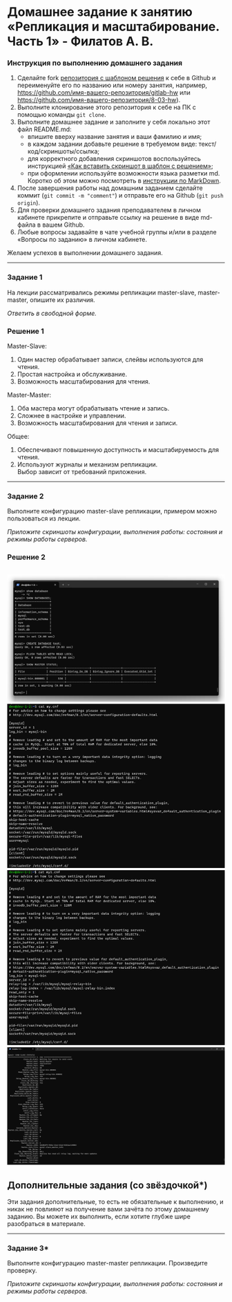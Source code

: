 # Домашнее задание к занятию «Репликация и масштабирование. Часть 1» - Филатов А. В.

### Инструкция по выполнению домашнего задания

1. Сделайте fork [репозитория c шаблоном решения](https://github.com/netology-code/sys-pattern-homework) к себе в Github и переименуйте его по названию или номеру занятия, например, https://github.com/имя-вашего-репозитория/gitlab-hw или https://github.com/имя-вашего-репозитория/8-03-hw).
2. Выполните клонирование этого репозитория к себе на ПК с помощью команды `git clone`.
3. Выполните домашнее задание и заполните у себя локально этот файл README.md:
   - впишите вверху название занятия и ваши фамилию и имя;
   - в каждом задании добавьте решение в требуемом виде: текст/код/скриншоты/ссылка;
   - для корректного добавления скриншотов воспользуйтесь инструкцией [«Как вставить скриншот в шаблон с решением»](https://github.com/netology-code/sys-pattern-homework/blob/main/screen-instruction.md);
   - при оформлении используйте возможности языка разметки md. Коротко об этом можно посмотреть в [инструкции по MarkDown](https://github.com/netology-code/sys-pattern-homework/blob/main/md-instruction.md).
4. После завершения работы над домашним заданием сделайте коммит (`git commit -m "comment"`) и отправьте его на Github (`git push origin`).
5. Для проверки домашнего задания преподавателем в личном кабинете прикрепите и отправьте ссылку на решение в виде md-файла в вашем Github.
6. Любые вопросы задавайте в чате учебной группы и/или в разделе «Вопросы по заданию» в личном кабинете.

Желаем успехов в выполнении домашнего задания.

---

### Задание 1

На лекции рассматривались режимы репликации master-slave, master-master, опишите их различия.

*Ответить в свободной форме.*

### Решение 1
Master-Slave:   

1. Один мастер обрабатывает записи, слейвы используются для чтения.
2. Простая настройка и обслуживание.
3. Возможность масштабирования для чтения.   

Master-Master:   

1. Оба мастера могут обрабатывать чтение и запись.
2. Сложнее в настройке и управлении.
3. Возможность масштабирования для чтения и записи.   

Общее:   

1. Обеспечивают повышенную доступность и масштабируемость для чтения.
2. Используют журналы и механизм репликации.   
Выбор зависит от требований приложения.
---

### Задание 2

Выполните конфигурацию master-slave репликации, примером можно пользоваться из лекции.

*Приложите скриншоты конфигурации, выполнения работы: состояния и режимы работы серверов.*

### Решение 2
![mster-status.png](https://github.com/v1us1885/hw-replica12-06/blob/main/mster-status.png)
![conf-master.png](https://github.com/v1us1885/hw-replica12-06/blob/main/conf-master.png)
![conf-slave.png](https://github.com/v1us1885/hw-replica12-06/blob/main/conf-slave.png)
![slave-status.png](https://github.com/v1us1885/hw-replica12-06/blob/main/slave-status.png)
---

## Дополнительные задания (со звёздочкой*)
Эти задания дополнительные, то есть не обязательные к выполнению, и никак не повлияют на получение вами зачёта по этому домашнему заданию. Вы можете их выполнить, если хотите глубже шире разобраться в материале.

---

### Задание 3* 

Выполните конфигурацию master-master репликации. Произведите проверку.

*Приложите скриншоты конфигурации, выполнения работы: состояния и режимы работы серверов.*